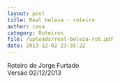 ```yaml
---
layout: post
title: Real beleza - roteiro
author: casa
category: Roteiros
file: /uploads/real-beleza-rot.pdf
date: 2013-12-02 23:55:22
---
```

Roteiro de Jorge Furtado\
Versão 02/12/2013